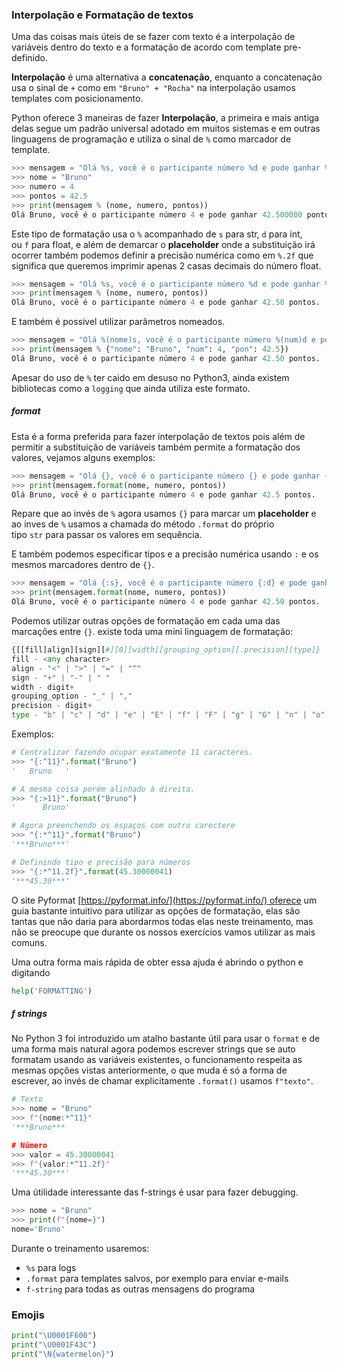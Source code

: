 ### Interpolação e Formatação de textos

Uma das coisas mais úteis de se fazer com texto é a interpolação de variáveis dentro do texto e a formatação de acordo com template pre-definido.

**Interpolação** é uma alternativa a **concatenação**, enquanto a concatenação usa o sinal de `+` como em `"Bruno" + "Rocha"` na interpolação usamos templates com posicionamento.

Python oferece 3 maneiras de fazer **Interpolação**, a primeira e mais antiga delas segue um padrão universal adotado em muitos sistemas e em outras linguagens de programação e utiliza o sinal de `%` como marcador de template.
```python
>>> mensagem = "Olá %s, você é o participante número %d e pode ganhar %f pontos."
>>> nome = "Bruno"
>>> numero = 4
>>> pontos = 42.5
>>> print(mensagem % (nome, numero, pontos))
Olá Bruno, você é o participante número 4 e pode ganhar 42.500000 pontos.
```

Este tipo de formatação usa o `%` acompanhado de `s` para str, `d` para int, ou `f` para float, e além de demarcar o **placeholder** onde a substituição irá ocorrer também podemos definir a precisão numérica como em `%.2f` que significa que queremos imprimir apenas 2 casas decimais do número float.
```python
>>> mensagem = "Olá %s, você é o participante número %d e pode ganhar %.2f pontos."
>>> print(mensagem % (nome, numero, pontos))
Olá Bruno, você é o participante número 4 e pode ganhar 42.50 pontos.
```

E também é possivel utilizar parâmetros nomeados.
```python
>>> mensagem = "Olá %(nome)s, você é o participante número %(num)d e pode ganhar %(pon).2f pontos."
>>> print(mensagem % {"nome": "Bruno", "num": 4, "pon": 42.5})
Olá Bruno, você é o participante número 4 e pode ganhar 42.50 pontos.
```

Apesar do uso de `%` ter caido em desuso no Python3, ainda existem bibliotecas como a `logging` que ainda utiliza este formato.

##### format

Esta é a forma preferida para fazer interpolação de textos pois além de permitir a substituição de variáveis também permite a formatação dos valores, vejamos alguns exemplos:
```python
>>> mensagem = "Olá {}, você é o participante número {} e pode ganhar {} pontos."
>>> print(mensagem.format(nome, numero, pontos))
Olá Bruno, você é o participante número 4 e pode ganhar 42.5 pontos.
```

Repare que ao invés de `%` agora usamos `{}` para marcar um **placeholder** e ao inves de `%` usamos a chamada do método `.format` do próprio tipo `str` para passar os valores em sequência.

E também podemos especificar tipos e a precisão numérica usando `:` e os mesmos marcadores dentro de `{}`.
```python
>>> mensagem = "Olá {:s}, você é o participante número {:d} e pode ganhar {:.2f} pontos."
>>> print(mensagem.format(nome, numero, pontos))
Olá Bruno, você é o participante número 4 e pode ganhar 42.50 pontos.
```

Podemos utilizar outras opções de formatação em cada uma das marcações entre `{}`. existe toda uma mini linguagem de formatação:
```python
{[[fill]align][sign][#][0][width][grouping_option][.precision][type]}
fill - <any charac­ter>
align - "­<" | "­>" | "­=" | "­^"
sign - "­+" | "­-" | " "
width - digit+
grouping_option - "­_" | "­,"
precision - digit+
type - "b" | "c" | "d" | "e" | "E" | "f" | "F" | "g" | "G" | "n" | "o" | "s" | "x" | "X" | "%"
```

Exemplos:
```python
# Centralizar fazendo ocupar exatamente 11 caracteres.
>>> "{:^11}".format("Bruno")
'   Bruno   '

# A mesma coisa porém alinhado à direita.
>>> "{:>11}".format("Bruno")
'      Bruno'

# Agora preenchendo os espaços com outro carectere
>>> "{:*^11}".format("Bruno")
'***Bruno***'

# Definindo tipo e precisão para números
>>> "{:*^11.2f}".format(45.30000041)
'***45.30***'
```

O site Pyformat [https://pyformat.info/](https://pyformat.info/) oferece um guia bastante intuitivo para utilizar as opções de formatação, elas são tantas que não daria para abordarmos todas elas neste treinamento, mas não se preocupe que durante os nossos exercícios vamos utilizar as mais comuns.

Uma outra forma mais rápida de obter essa ajuda é abrindo o python e digitando
```python
help('FORMATTING')
```

##### f strings

No Python 3 foi introduzido um atalho bastante útil para usar o `format` e de uma forma mais natural agora podemos escrever strings que se auto formatam usando as variáveis existentes, o funcionamento respeita as mesmas opções vistas anteriormente, o que muda é só a forma de escrever, ao invés de chamar explicitamente `.format()` usamos `f"texto"`.
```python
# Texto
>>> nome = "Bruno"
>>> f"{nome:*^11}"
'***Bruno***

# Número
>>> valor = 45.30000041
>>> f"{valor:*^11.2f}"
'***45.30***'
```

Uma útilidade interessante das f-strings é usar para fazer debugging.
```python
>>> nome = "Bruno"
>>> print(f"{nome=}")
nome='Bruno'
```

Durante o treinamento usaremos:

-   `%s` para logs
-   `.format` para templates salvos, por exemplo para enviar e-mails
-   `f-string` para todas as outras mensagens do programa

### Emojis
```python
print("\U0001F600")
print("\U0001F43C")
print("\N{watermelon}")
```
